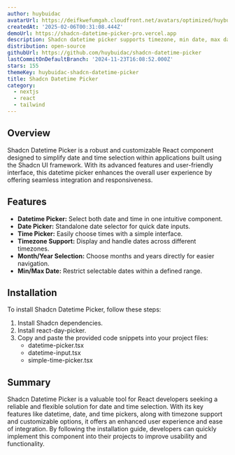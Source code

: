 ```yaml
---
author: huybuidac
avatarUrl: https://deifkwefumgah.cloudfront.net/avatars/optimized/huybuidac-shadcn-datetime-picker-avatar-128.webp
createdAt: '2025-02-06T00:31:08.444Z'
demoUrl: https://shadcn-datetime-picker-pro.vercel.app
description: Shadcn datetime picker supports timezone, min date, max date
distribution: open-source
githubUrl: https://github.com/huybuidac/shadcn-datetime-picker
lastCommitOnDefaultBranch: '2024-11-23T16:08:52.000Z'
stars: 155
themeKey: huybuidac-shadcn-datetime-picker
title: Shadcn Datetime Picker
category:
  - nextjs
  - react
  - tailwind
---
```

## Overview
Shadcn Datetime Picker is a robust and customizable React component designed to simplify date and time selection within applications built using the Shadcn UI framework. With its advanced features and user-friendly interface, this datetime picker enhances the overall user experience by offering seamless integration and responsiveness.

## Features
- **Datetime Picker:** Select both date and time in one intuitive component.
- **Date Picker:** Standalone date selector for quick date inputs.
- **Time Picker:** Easily choose times with a simple interface.
- **Timezone Support:** Display and handle dates across different timezones.
- **Month/Year Selection:** Choose months and years directly for easier navigation.
- **Min/Max Date:** Restrict selectable dates within a defined range.

## Installation
To install Shadcn Datetime Picker, follow these steps:
1. Install Shadcn dependencies.
2. Install react-day-picker.
3. Copy and paste the provided code snippets into your project files:
   - datetime-picker.tsx
   - datetime-input.tsx
   - simple-time-picker.tsx

## Summary
Shadcn Datetime Picker is a valuable tool for React developers seeking a reliable and flexible solution for date and time selection. With its key features like datetime, date, and time pickers, along with timezone support and customizable options, it offers an enhanced user experience and ease of integration. By following the installation guide, developers can quickly implement this component into their projects to improve usability and functionality.